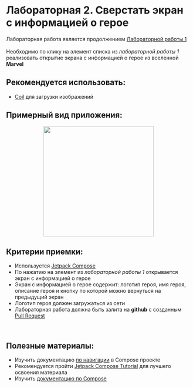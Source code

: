 # Лабораторная 2. Сверстать экран с информацией о герое

Лабораторная работа является продолжением [Лабораторной работы 1](./Lab01.md)
<br>
<br>
Необходимо по клику на элемент списка из _лабораторной работы 1_ реализовать открытие экрана с информацией о герое из вселенной **Marvel**

## Рекомендуется использовать:
- [Coil](https://coil-kt.github.io/coil/compose/) для загрузки изображений

## Примерный вид приложения:

<p align="center">
  <img src="../Images/marvel_hero.gif" width=300></img>
</p>

## Критерии приемки:
- Используется [Jetpack Compose](https://developer.android.com/jetpack/compose)
- По нажатию на элемент из _лабораторной работы 1_ открывается экран с информацией о герое
- Экран с информацией о герое содержит: логотип героя, имя героя, описание героя и кнопку по которой можно вернуться на предыдущий экран
- Логотип героя должен загружаться из сети
- Лабораторная работа должна быть залита на **github** с созданным [Pull Request](https://docs.github.com/en/pull-requests/collaborating-with-pull-requests/proposing-changes-to-your-work-with-pull-requests/about-pull-requests)

<br>

## Полезные материалы:
- Изучить документацию [по навигации](https://developer.android.com/jetpack/compose/navigation) в Compose проекте
- Рекомендуется пройти [Jetpack Compose Tutorial](https://developer.android.com/jetpack/compose/tutorial) для лучшего освоения материала
- Изучить [документацию по Compose](https://developer.android.com/jetpack/compose/documentation)

